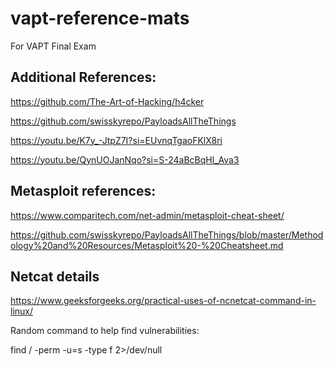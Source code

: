 # vapt-reference-mats
For VAPT Final Exam

## Additional References:

https://github.com/The-Art-of-Hacking/h4cker

https://github.com/swisskyrepo/PayloadsAllTheThings

https://youtu.be/K7y_-JtpZ7I?si=EUvnqTgaoFKlX8ri

https://youtu.be/QynUOJanNqo?si=S-24aBcBqHl_Ava3

## Metasploit references:

https://www.comparitech.com/net-admin/metasploit-cheat-sheet/

https://github.com/swisskyrepo/PayloadsAllTheThings/blob/master/Methodology%20and%20Resources/Metasploit%20-%20Cheatsheet.md

## Netcat details

https://www.geeksforgeeks.org/practical-uses-of-ncnetcat-command-in-linux/

Random command to help find vulnerabilities:

find / -perm -u=s -type f 2>/dev/null


